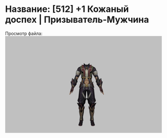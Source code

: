 # Название: [512] +1 Кожаный доспех | Призыватель-Мужчина

Просмотр файла:
![p080003.png](p080003.png)